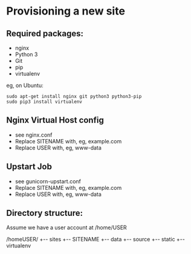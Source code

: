 Provisioning a new site
=======================

## Required packages:

* nginx
* Python 3
* Git
* pip
* virtualenv

eg, on Ubuntu:

    sudo apt-get install nginx git python3 python3-pip
    sudo pip3 install virtualenv

## Nginx Virtual Host config

* see nginx.conf
* Replace SITENAME with, eg, example.com
* Replace USER with, eg, www-data

## Upstart Job

* see gunicorn-upstart.conf
* Replace SITENAME with, eg, example.com
* Replace USER with, eg, www-data

## Directory structure:

Assume we have a user account at /home/USER

/homeUSER/
+-- sites
    +-- SITENAME
        +-- data
        +-- source
        +-- static
        +-- virtualenv
